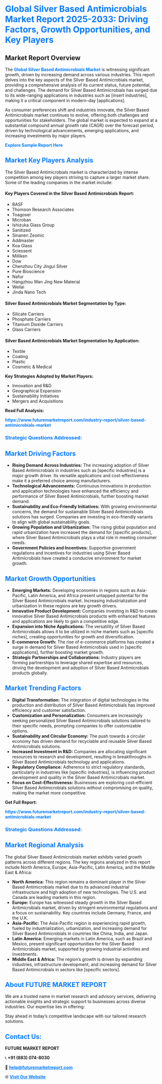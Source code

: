 <h1 style="color: #007BFF;">Global Silver Based Antimicrobials Market Report 2025-2033: Driving Factors, Growth Opportunities, and Key Players</h1>

<section id="overview">
<h2>Market Report Overview</h2>
<p>The <a href="https://www.futuremarketreport.com/industry-report/silver-based-antimicrobials-market" style="color: #007BFF; text-decoration: none;"><strong>Global Silver Based Antimicrobials Market</strong></a> is witnessing significant growth, driven by increasing demand across various industries. This report delves into the key aspects of the Silver Based Antimicrobials market, providing a comprehensive analysis of its current status, future potential, and challenges. The demand for Silver Based Antimicrobials has surged due to its wide-ranging applications in industries such as [insert industries], making it a critical component in modern-day [applications].</p>
<p>As consumer preferences shift and industries innovate, the Silver Based Antimicrobials market continues to evolve, offering both challenges and opportunities for stakeholders. The global market is expected to expand at a substantial compound annual growth rate (CAGR) over the forecast period, driven by technological advancements, emerging applications, and increasing investments by major players.</p>
</section>

<section id="overview">
<p><a href="https://www.futuremarketreport.com/request-sample/reportId=109538" style="color: #007BFF; text-decoration: none;"><strong>Explore Sample Report Here</strong></a></p>
</section>

<section id="key-players">
<h2 style="color: #007BFF;">Market Key Players Analysis</h2>
<p>The Silver Based Antimicrobials market is characterized by intense competition among key players striving to capture a larger market share. Some of the leading companies in the market include:</p>
<h4>Key Players Covered in the Silver Based Antimicrobials Report:</h4>
<ul><li>BASF</li><li>Thomson Research Associates</li><li>Toagosei</li><li>Microban</li><li>Ishizuka Glass Group</li><li>Sanitized</li><li>Sinanen Zeomic</li><li>Addmaster</li><li>Koa Glass</li><li>Sciessent</li><li>Milliken</li><li>Dow</li><li>Chenzhou City Jingui Silver</li><li>Pure Bioscience</li><li>Nafur</li><li>Hangzhou Wan Jing New Material</li><li>Weilai</li><li>Jinda Nano Tech</li></ul>
<h4>Silver Based Antimicrobials Market Segmentation by Type:</h4>
<ul><li>Silicate Carriers</li><li>Phosphate Carriers</li><li>Titanium Dioxide Carriers</li><li>Glass Carriers</li></ul>

<h4>Silver Based Antimicrobials Market Segmentation by Application:</h4>
<ul><li>Textile</li><li>Coating</li><li>Plastic</li><li>Cosmetic &amp; Medical</li></ul>
<p><strong>Key Strategies Adopted by Market Players:</strong></p>
<ul>
<li>Innovation and R&D</li>
<li>Geographical Expansion</li>
<li>Sustainability Initiatives</li>
<li>Mergers and Acquisitions</li>
</ul>
</section>

<section>
<p><strong>Read Full Analysis: </strong></p><a href="https://www.futuremarketreport.com/industry-report/silver-based-antimicrobials-market" style="color: #007BFF; text-decoration: none;"><strong>https://www.futuremarketreport.com/industry-report/silver-based-antimicrobials-market</strong></a>
<h3 style="color: #007BFF;">Strategic Questions Addressed:</h3>
</section>

<section id="driving-factors">
<h2 style="color: #007BFF;">Market Driving Factors</h2>
<ul>
<li><strong>Rising Demand Across Industries:</strong> The increasing adoption of Silver Based Antimicrobials in industries such as [specific industries] is a major growth driver. Its versatile applications and cost-effectiveness make it a preferred choice among manufacturers.</li>
<li><strong>Technological Advancements:</strong> Continuous innovations in production and application technologies have enhanced the efficiency and performance of Silver Based Antimicrobials, further boosting market demand.</li>
<li><strong>Sustainability and Eco-Friendly Initiatives:</strong> With growing environmental concerns, the demand for sustainable Silver Based Antimicrobials solutions has surged. Companies are investing in eco-friendly variants to align with global sustainability goals.</li>
<li><strong>Growing Population and Urbanization:</strong> The rising global population and rapid urbanization have increased the demand for [specific products], where Silver Based Antimicrobials plays a vital role in meeting consumer needs.</li>
<li><strong>Government Policies and Incentives:</strong> Supportive government regulations and incentives for industries using Silver Based Antimicrobials have created a conducive environment for market growth.</li>
</ul>
</section>

<section id="growth-opportunities">
<h2 style="color: #007BFF;">Market Growth Opportunities</h2>
<ul>
<li><strong>Emerging Markets:</strong> Developing economies in regions such as Asia-Pacific, Latin America, and Africa present untapped potential for the Silver Based Antimicrobials market. Increasing industrialization and urbanization in these regions are key growth drivers.</li>
<li><strong>Innovative Product Development:</strong> Companies investing in R&D to create innovative Silver Based Antimicrobials products with enhanced features and applications are likely to gain a competitive edge.</li>
<li><strong>Expansion into Niche Applications:</strong> The versatility of Silver Based Antimicrobials allows it to be utilized in niche markets such as [specific niches], creating opportunities for growth and diversification.</li>
<li><strong>E-commerce Growth:</strong> The rise of e-commerce platforms has created a surge in demand for Silver Based Antimicrobials used in [specific applications], further boosting market growth.</li>
<li><strong>Strategic Partnerships and Collaborations:</strong> Industry players are forming partnerships to leverage shared expertise and resources, driving the development and adoption of Silver Based Antimicrobials products globally.</li>
</ul>
</section>

<section id="trending-factors">
<h2 style="color: #007BFF;">Market Trending Factors</h2>
<ul>
<li><strong>Digital Transformation:</strong> The integration of digital technologies in the production and distribution of Silver Based Antimicrobials has improved efficiency and customer satisfaction.</li>
<li><strong>Customization and Personalization:</strong> Consumers are increasingly seeking personalized Silver Based Antimicrobials solutions tailored to their specific needs, prompting companies to offer customizable options.</li>
<li><strong>Sustainability and Circular Economy:</strong> The push towards a circular economy has driven demand for recyclable and reusable Silver Based Antimicrobials solutions.</li>
<li><strong>Increased Investment in R&D:</strong> Companies are allocating significant resources to research and development, resulting in breakthroughs in Silver Based Antimicrobials technology and applications.</li>
<li><strong>Regulatory Compliance:</strong> Adherence to strict regulatory standards, particularly in industries like [specific industries], is influencing product development and quality in the Silver Based Antimicrobials market.</li>
<li><strong>Focus on Cost-Effectiveness:</strong> Businesses are exploring cost-efficient Silver Based Antimicrobials solutions without compromising on quality, making the market more competitive.</li>
</ul>
</section>

<section>
<p><strong>Get Full Report: </strong></p><a href="https://www.futuremarketreport.com/industry-report/silver-based-antimicrobials-market" style="color: #007BFF; text-decoration: none;"><strong>https://www.futuremarketreport.com/industry-report/silver-based-antimicrobials-market</strong></a>
<h3 style="color: #007BFF;">Strategic Questions Addressed:</h3>
</section>


<section id="regional-analysis">
<h2 style="color: #007BFF;">Market Regional Analysis</h2>
<p>The global Silver Based Antimicrobials market exhibits varied growth patterns across different regions. The key regions analyzed in this report include North America, Europe, Asia-Pacific, Latin America, and the Middle East & Africa:</p>
<ul>
<li><strong>North America:</strong> This region remains a dominant player in the Silver Based Antimicrobials market due to its advanced industrial infrastructure and high adoption of new technologies. The U.S. and Canada are leading markets in this region.</li>
<li><strong>Europe:</strong> Europe has witnessed steady growth in the Silver Based Antimicrobials market, driven by stringent environmental regulations and a focus on sustainability. Key countries include Germany, France, and the U.K.</li>
<li><strong>Asia-Pacific:</strong> The Asia-Pacific region is experiencing rapid growth, fueled by industrialization, urbanization, and increasing demand for Silver Based Antimicrobials in countries like China, India, and Japan.</li>
<li><strong>Latin America:</strong> Emerging markets in Latin America, such as Brazil and Mexico, present significant opportunities for the Silver Based Antimicrobials market, supported by growing industrial activities and investments.</li>
<li><strong>Middle East & Africa:</strong> The region’s growth is driven by expanding industries, infrastructure development, and increasing demand for Silver Based Antimicrobials in sectors like [specific sectors].</li>
</ul>
</section>

<footer>
<h2 style="color: #007BFF;">About FUTURE MARKET REPORT</h2>
<p>We are a trusted name in market research and advisory services, delivering actionable insights and strategic support to businesses across diverse industries. Our expertise lies in offering:</p>

<p>Stay ahead in today’s competitive landscape with our tailored research solutions.</p>

<h2 style="color: #007BFF;">Contact Us:</h2>
<p><strong>FUTURE MARKET REPORT</strong></p>
<p>📞 <strong>+91 (883) 074-8030</strong></p>
<p>📧 <strong><a href="mailto:help@futuremarketreport.com" style="color: #007BFF;">help@futuremarketreport.com</a></strong></p>
<p>🌐 <strong><a href="https://www.futuremarketreport.com/" style="color: #007BFF;">Visit Our Website</a></strong></p>
</footer>